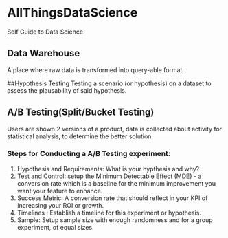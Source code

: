 # AllThingsDataScience
Self Guide to Data Science

## Data Warehouse 
A place where raw data is transformed into query-able format.

##Hypothesis Testing
Testing a scenario (or hypothesis) on a dataset to assess the plausability of said hypothesis.

## A/B Testing(Split/Bucket Testing)
Users are shown 2 versions of a product, data is collected about activity for statistical analysis, to determine the better solution.

### Steps for Conducting a A/B Testing experiment:
1. Hypothesis and Requirements: What is your hypthesis and why?
2. Test and Control: setup the Minimum Detectable Effect (MDE) - a conversion rate which is a baseline for the minimum improvement you want your feature to enhance.
3. Success Metric: A conversion rate that should reflect in your KPI of increasing your ROI or growth.
4. Timelines : Establish a timeline for this experiment or hypothesis.
5. Sample: Setup sample size with enough randomness and for a group experiment, of equal sizes.



